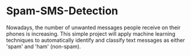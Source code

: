# Spam-SMS-Detection
Nowadays, the number of unwanted messages people receive on their phones is increasing. This simple project will apply machine learning techniques to automatically identify and classify text messages as either 'spam' and 'ham' (non-spam).